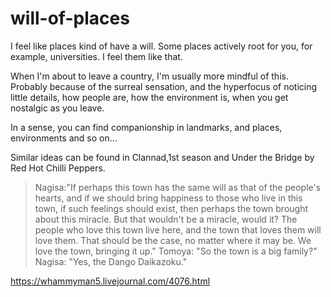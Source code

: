 # will-of-places

I feel like places kind of have a will. Some places actively root for you, for example, universities. I feel them like that.

When I'm about to leave a country, I'm usually more mindful of this. Probably because of the surreal sensation, and the hyperfocus of noticing little details, how people are, how the environment is, when you get nostalgic as you leave.

In a sense, you can find companionship in landmarks, and places, environments and so on...

Similar ideas can be found in Clannad,1st season and Under the Bridge by Red Hot Chilli Peppers.

>Nagisa:"If perhaps this town has the same will as that of the people's hearts, and if we should bring happiness to those who live in this town, if such feelings should exist, then perhaps the town brought about this miracle. But that wouldn't be a miracle, would it? The people who love this town live here, and the town that loves them will love them. That should be the case, no matter where it may be. We love the town, bringing it up."
Tomoya: "So the town is a big family?"
Nagisa: "Yes, the Dango Daikazoku."

https://whammyman5.livejournal.com/4076.html